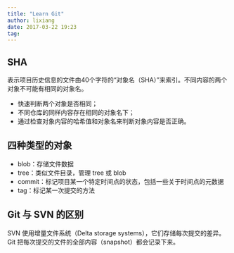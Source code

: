 ```yaml
---
title: "Learn Git"
author: lixiang
date: 2017-03-22 19:23
tag:
---
```



## SHA

表示项目历史信息的文件由40个字符的“对象名（SHA）”来索引。不同内容的两个对象不可能有相同的对象名。
- 快速判断两个对象是否相同；
- 不同仓库的同样内容存在相同的对象名下；
- 通过检查对象内容的哈希值和对象名来判断对象内容是否正确。

## 四种类型的对象

- blob：存储文件数据
- tree：类似文件目录，管理 tree 或 blob
- commit：标记项目某一个特定时间点的状态，包括一些关于时间点的元数据
- tag：标记某一次提交的方法

## Git 与 SVN 的区别

SVN 使用增量文件系统（Delta storage systems），它们存储每次提交的差异。Git 把每次提交的文件的全部内容（snapshot）都会记录下来。
